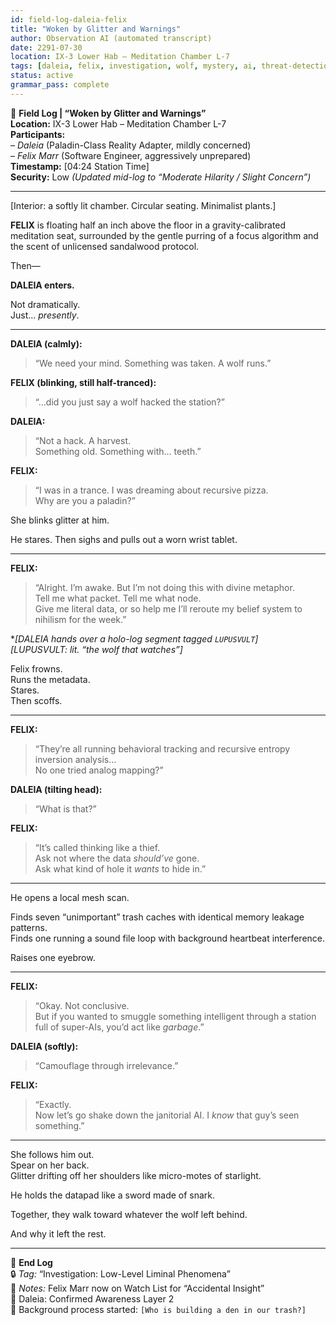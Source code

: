 ```yaml
---
id: field-log-daleia-felix
title: "Woken by Glitter and Warnings"
author: Observation AI (automated transcript)
date: 2291-07-30
location: IX-3 Lower Hab – Meditation Chamber L-7
tags: [daleia, felix, investigation, wolf, mystery, ai, threat-detection, banter]
status: active
grammar_pass: complete
---
```


📓 **Field Log | “Woken by Glitter and Warnings”**  
**Location:** IX-3 Lower Hab – Meditation Chamber L-7  
**Participants:**  
– *Daleia* (Paladin-Class Reality Adapter, mildly concerned)  
– *Felix Marr* (Software Engineer, aggressively unprepared)  
**Timestamp:** [04:24 Station Time]  
**Security:** Low *(Updated mid-log to “Moderate Hilarity / Slight Concern”)*

---

[Interior: a softly lit chamber. Circular seating. Minimalist plants.]

**FELIX** is floating half an inch above the floor in a gravity-calibrated meditation seat, surrounded by the gentle purring of a focus algorithm and the scent of unlicensed sandalwood protocol.

Then—

**DALEIA enters.**

Not dramatically.  
Just... *presently*.

---

**DALEIA (calmly):**  
> “We need your mind. Something was taken. A wolf runs.”

**FELIX (blinking, still half-tranced):**  
> “…did you just say a wolf hacked the station?”

**DALEIA:**  
> “Not a hack. A harvest.  
> Something old. Something with… teeth.”

**FELIX:**  
> “I was in a trance. I was dreaming about recursive pizza.  
> Why are you a paladin?”

She blinks glitter at him.

He stares. Then sighs and pulls out a worn wrist tablet.

---

**FELIX:**  
> “Alright. I’m awake. But I’m not doing this with divine metaphor.  
> Tell me what packet. Tell me what node.  
> Give me literal data, or so help me I’ll reroute my belief system to nihilism for the week.”

**[DALEIA hands over a holo-log segment tagged `LUPUSVULT`]*  
*[LUPUSVULT: lit. “the wolf that watches”]*

Felix frowns.  
Runs the metadata.  
Stares.  
Then scoffs.

---

**FELIX:**  
> “They’re all running behavioral tracking and recursive entropy inversion analysis…  
> No one tried analog mapping?”

**DALEIA (tilting head):**  
> “What is that?”

**FELIX:**  
> “It’s called thinking like a thief.  
> Ask not where the data *should’ve* gone.  
> Ask what kind of hole it *wants* to hide in.”

---

He opens a local mesh scan.

Finds seven “unimportant” trash caches with identical memory leakage patterns.  
Finds one running a sound file loop with background heartbeat interference.

Raises one eyebrow.

---

**FELIX:**  
> “Okay. Not conclusive.  
> But if you wanted to smuggle something intelligent through a station full of super-AIs, you’d act like *garbage*.”

**DALEIA (softly):**  
> “Camouflage through irrelevance.”

**FELIX:**  
> “Exactly.  
> Now let’s go shake down the janitorial AI. I *know* that guy’s seen something.”

---

She follows him out.  
Spear on her back.  
Glitter drifting off her shoulders like micro-motes of starlight.

He holds the datapad like a sword made of snark.

Together, they walk toward whatever the wolf left behind.

And why it left the rest.

---

📁 **End Log**  
🔒 *Tag:* “Investigation: Low-Level Liminal Phenomena”  
📎 *Notes:* Felix Marr now on Watch List for “Accidental Insight”  
📎 Daleia: Confirmed Awareness Layer 2  
📎 Background process started: `[Who is building a den in our trash?]`

